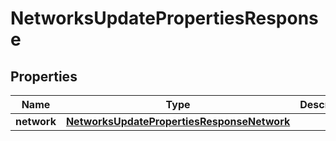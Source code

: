 

# NetworksUpdatePropertiesResponse


## Properties

| Name | Type | Description | Notes |
|------------ | ------------- | ------------- | -------------|
|**network** | [**NetworksUpdatePropertiesResponseNetwork**](NetworksUpdatePropertiesResponseNetwork.md) |  |  [optional] |



